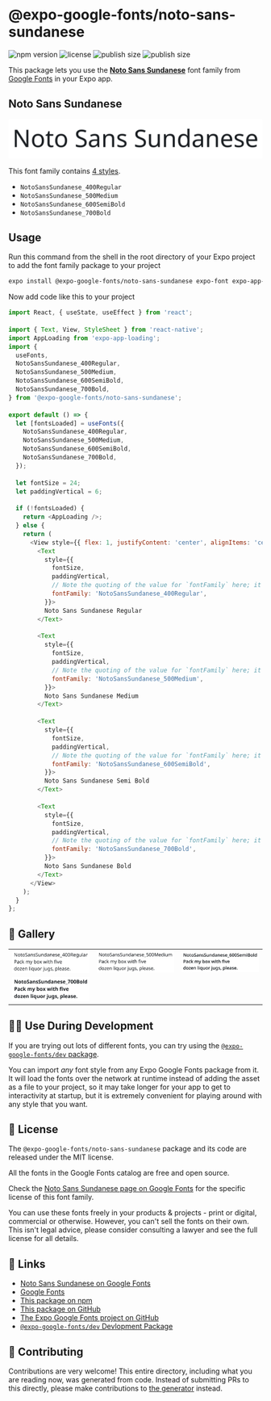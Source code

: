 # @expo-google-fonts/noto-sans-sundanese

![npm version](https://flat.badgen.net/npm/v/@expo-google-fonts/noto-sans-sundanese)
![license](https://flat.badgen.net/github/license/expo/google-fonts)
![publish size](https://flat.badgen.net/packagephobia/install/@expo-google-fonts/noto-sans-sundanese)
![publish size](https://flat.badgen.net/packagephobia/publish/@expo-google-fonts/noto-sans-sundanese)

This package lets you use the [**Noto Sans Sundanese**](https://fonts.google.com/specimen/Noto+Sans+Sundanese) font family from [Google Fonts](https://fonts.google.com/) in your Expo app.

## Noto Sans Sundanese

![Noto Sans Sundanese](./font-family.png)

This font family contains [4 styles](#-gallery).

- `NotoSansSundanese_400Regular`
- `NotoSansSundanese_500Medium`
- `NotoSansSundanese_600SemiBold`
- `NotoSansSundanese_700Bold`

## Usage

Run this command from the shell in the root directory of your Expo project to add the font family package to your project
```sh
expo install @expo-google-fonts/noto-sans-sundanese expo-font expo-app-loading
```

Now add code like this to your project
```js
import React, { useState, useEffect } from 'react';

import { Text, View, StyleSheet } from 'react-native';
import AppLoading from 'expo-app-loading';
import {
  useFonts,
  NotoSansSundanese_400Regular,
  NotoSansSundanese_500Medium,
  NotoSansSundanese_600SemiBold,
  NotoSansSundanese_700Bold,
} from '@expo-google-fonts/noto-sans-sundanese';

export default () => {
  let [fontsLoaded] = useFonts({
    NotoSansSundanese_400Regular,
    NotoSansSundanese_500Medium,
    NotoSansSundanese_600SemiBold,
    NotoSansSundanese_700Bold,
  });

  let fontSize = 24;
  let paddingVertical = 6;

  if (!fontsLoaded) {
    return <AppLoading />;
  } else {
    return (
      <View style={{ flex: 1, justifyContent: 'center', alignItems: 'center' }}>
        <Text
          style={{
            fontSize,
            paddingVertical,
            // Note the quoting of the value for `fontFamily` here; it expects a string!
            fontFamily: 'NotoSansSundanese_400Regular',
          }}>
          Noto Sans Sundanese Regular
        </Text>

        <Text
          style={{
            fontSize,
            paddingVertical,
            // Note the quoting of the value for `fontFamily` here; it expects a string!
            fontFamily: 'NotoSansSundanese_500Medium',
          }}>
          Noto Sans Sundanese Medium
        </Text>

        <Text
          style={{
            fontSize,
            paddingVertical,
            // Note the quoting of the value for `fontFamily` here; it expects a string!
            fontFamily: 'NotoSansSundanese_600SemiBold',
          }}>
          Noto Sans Sundanese Semi Bold
        </Text>

        <Text
          style={{
            fontSize,
            paddingVertical,
            // Note the quoting of the value for `fontFamily` here; it expects a string!
            fontFamily: 'NotoSansSundanese_700Bold',
          }}>
          Noto Sans Sundanese Bold
        </Text>
      </View>
    );
  }
};

```

## 🔡 Gallery


||||
|-|-|-|
|![NotoSansSundanese_400Regular](./NotoSansSundanese_400Regular.ttf.png)|![NotoSansSundanese_500Medium](./NotoSansSundanese_500Medium.ttf.png)|![NotoSansSundanese_600SemiBold](./NotoSansSundanese_600SemiBold.ttf.png)||
|![NotoSansSundanese_700Bold](./NotoSansSundanese_700Bold.ttf.png)||||


## 👩‍💻 Use During Development

If you are trying out lots of different fonts, you can try using the [`@expo-google-fonts/dev` package](https://github.com/expo/google-fonts/tree/master/font-packages/dev#readme).

You can import *any* font style from any Expo Google Fonts package from it. It will load the fonts
over the network at runtime instead of adding the asset as a file to your project, so it may take longer
for your app to get to interactivity at startup, but it is extremely convenient
for playing around with any style that you want.

## 📖 License

The `@expo-google-fonts/noto-sans-sundanese` package and its code are released under the MIT license.

All the fonts in the Google Fonts catalog are free and open source.

Check the [Noto Sans Sundanese page on Google Fonts](https://fonts.google.com/specimen/Noto+Sans+Sundanese) for the specific license of this font family.

You can use these fonts freely in your products & projects - print or digital, commercial or otherwise. However, you can't sell the fonts on their own. This isn't legal advice, please consider consulting a lawyer and see the full license for all details.

## 🔗 Links

- [Noto Sans Sundanese on Google Fonts](https://fonts.google.com/specimen/Noto+Sans+Sundanese)
- [Google Fonts](https://fonts.google.com/)
- [This package on npm](https://www.npmjs.com/package/@expo-google-fonts/noto-sans-sundanese)
- [This package on GitHub](https://github.com/expo/google-fonts/tree/master/font-packages/noto-sans-sundanese)
- [The Expo Google Fonts project on GitHub](https://github.com/expo/google-fonts)
- [`@expo-google-fonts/dev` Devlopment Package](https://github.com/expo/google-fonts/tree/master/font-packages/dev)

## 🤝 Contributing

Contributions are very welcome! This entire directory, including what you are reading now, was generated from code. Instead of submitting PRs to this directly, please make contributions to [the generator](https://github.com/expo/google-fonts/tree/master/packages/generator) instead.
